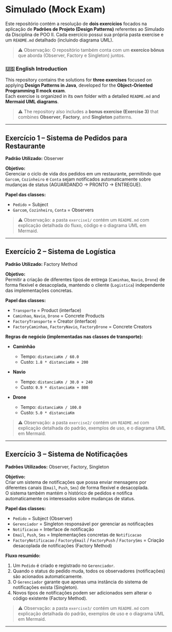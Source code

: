 # Simulado (Mock Exam)

Este repositório contém a resolução de **dois exercícios** focados na aplicação de **Padrões de Projeto (Design Patterns)** referentes ao Simulado da Disciplina de POO II.
Cada exercício possui sua própria pasta exercise e um `README.md` detalhado (incluindo diagrama UML).
> ⚠️ Observação: O repositório também conta com um **exercíco bônus** que aborda (Observer, Factory e Singleton) juntos.

### 🇺🇸 English Introduction  

This repository contains the solutions for **three exercises** focused on applying **Design Patterns in Java**, developed for the **Object-Oriented Programming II mock exam**.  
Each exercise is organized in its own folder with a detailed `README.md` and **Mermaid UML diagrams**.  

> ⚠️ The repository also includes a **bonus exercise (Exercise 3)** that combines **Observer**, **Factory**, and **Singleton** patterns.
---

## Exercício 1 – Sistema de Pedidos para Restaurante
**Padrão Utilizado:** Observer

**Objetivo:**  
Gerenciar o ciclo de vida dos pedidos em um restaurante, permitindo que `Garcom`, `Cozinheiro` e `Conta` sejam notificados automaticamente sobre mudanças de status (AGUARDANDO → PRONTO → ENTREGUE).

**Papel das classes:**  
- `Pedido` = Subject  
- `Garcom`, `Cozinheiro`, `Conta` = Observers

> ⚠️ Observação: a pasta `exercise1/` contém um `README.md` com explicação detalhada do fluxo, código e o diagrama UML em Mermaid.

---

## Exercício 2 – Sistema de Logística
**Padrão Utilizado:** Factory Method

**Objetivo:**  
Permitir a criação de diferentes tipos de entrega (`Caminhao`, `Navio`, `Drone`) de forma flexível e desacoplada, mantendo o cliente (`Logistica`) independente das implementações concretas.

**Papel das classes:**  
- `Transporte` = Product (interface)  
- `Caminhao`, `Navio`, `Drone` = Concrete Products  
- `FactoryTransporte` = Creator (interface)  
- `FactoryCaminhao`, `FactoryNavio`, `FactoryDrone` = Concrete Creators

**Regras de negócio (implementadas nas classes de transporte):**

- **Caminhão**
  - Tempo: `distanciaKm / 60.0`
  - Custo: `1.8 * distanciaKm + 200`

- **Navio**
  - Tempo: `distanciaKm / 30.0 + 240`
  - Custo: `0.9 * distanciaKm + 800`

- **Drone**
  - Tempo: `distanciaKm / 100.0`
  - Custo: `5.0 * distanciaKm`

> ⚠️ Observação: a pasta `exercise2/` contém um `README.md` com explicação detalhada do padrão, exemplos de uso, e o diagrama UML em Mermaid.

---

## Exercício 3 – Sistema de Notificações
**Padrões Utilizados:** Observer, Factory, Singleton

**Objetivo:**  
Criar um sistema de notificações que possa enviar mensagens por diferentes canais (`Email`, `Push`, `Sms`) de forma flexível e desacoplada.  
O sistema também mantém o histórico de pedidos e notifica automaticamente os interessados sobre mudanças de status.

**Papel das classes:**  
- `Pedido` = Subject (Observer)  
- `Gerenciador` = Singleton responsável por gerenciar as notificações  
- `Notificacao` = Interface de notificação  
- `Email`, `Push`, `Sms` = Implementações concretas de `Notificacao`  
- `FactoryNotificacao` / `FactoryEmail` / `FactoryPush` / `FactorySms` = Criação desacoplada de notificações (Factory Method)

**Fluxo resumido:**  
1. Um `Pedido` é criado e registrado no `Gerenciador`.  
2. Quando o status do pedido muda, todos os observadores (notificações) são acionados automaticamente.  
3. O `Gerenciador` garante que apenas uma instância do sistema de notificações exista (Singleton).  
4. Novos tipos de notificações podem ser adicionados sem alterar o código existente (Factory Method).

> ⚠️ Observação: a pasta `exercise3/` contém um `README.md` com explicação detalhada do padrão, exemplos de uso e o diagrama UML em Mermaid.
---
